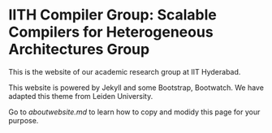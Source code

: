 # IITH Compiler Group: Scalable Compilers for Heterogeneous Architectures Group

This is the website of our academic research group at IIT Hyderabad.

This website is powered by Jekyll and some Bootstrap, Bootwatch. We have adapted this theme from Leiden University.

Go to *aboutwebsite.md*  to learn how to copy and modidy this page for your purpose. 


